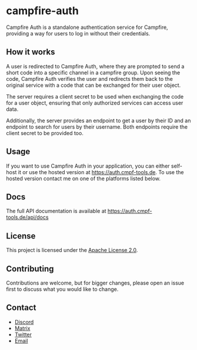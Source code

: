 # campfire-auth

Campfire Auth is a standalone authentication service for Campfire, providing a way for users to log in without their credentials.

## How it works

A user is redirected to Campfire Auth, where they are prompted to send a short code into a specific channel in a campfire group.
Upon seeing the code, Campfire Auth verifies the user and redirects them back to the original service with a code that can be exchanged for their user object.

The server requires a client secret to be used when exchanging the code for a user object, ensuring that only authorized services can access user data.

Additionally, the server provides an endpoint to get a user by their ID and an endpoint to search for users by their username.
Both endpoints require the client secret to be provided too.

## Usage

If you want to use Campfire Auth in your application, you can either self-host it or use the hosted version at https://auth.cmpf-tools.de.
To use the hosted version contact me on one of the platforms listed below.

## Docs

The full API documentation is available at https://auth.cmpf-tools.de/api/docs

## License

This project is licensed under the [Apache License 2.0](LICENSE).

## Contributing

Contributions are welcome, but for bigger changes, please open an issue first to discuss what you would like to change.

## Contact

- [Discord](https://discord.gg/sD3ABd5)
- [Matrix](https://matrix.to/#/@topi:topi.wtf)
- [Twitter](https://twitter.com/topi314)
- [Email](mailto:hi@topi.wtf)
